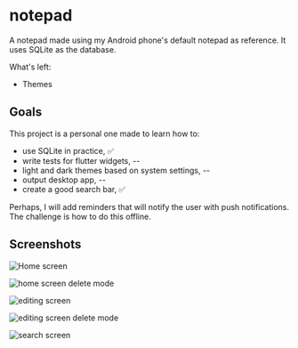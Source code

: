 # notepad

A notepad made using my Android phone's default notepad as reference.
It uses SQLite as the database.

What's left:
- Themes

## Goals

This project is a personal one made to learn how to:
- use SQLite in practice,                             ✅
- write tests for flutter widgets,                    --
- light and dark themes based on system settings,     --
- output desktop app,                                 --
- create a good search bar,                           ✅

Perhaps, I will add reminders that will notify the user with push notifications.
The challenge is how to do this offline.

## Screenshots

![Home screen](images/app_screenshots/home_screen.png?raw=true "Home screen")

![home screen delete mode](images/app_screenshots/home_deleting.png?raw=true "Home screen delete mode")

![editing screen](images/app_screenshots/editing_screen.png?raw=true "Editing screen")

![editing screen delete mode](images/app_screenshots/editing_delete.png?raw=true "Editing screen delete mode")

![search screen](images/app_screenshots/search_screen.png?raw=true "Search screen")